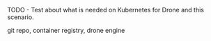 TODO - Test about what is needed on Kubernetes for Drone and this scenario.

git repo, container registry, drone engine
